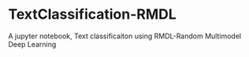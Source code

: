 # TextClassification-RMDL
A jupyter notebook, Text classificaiton using RMDL-Random Multimodel Deep Learning
